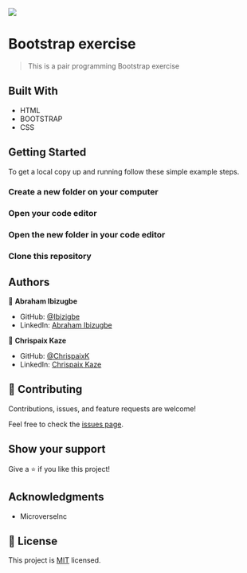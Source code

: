 ![](https://img.shields.io/badge/Microverse-blueviolet)

# Bootstrap exercise

> This is a pair programming Bootstrap exercise


## Built With

- HTML
- BOOTSTRAP
- CSS


## Getting Started


To get a local copy up and running follow these simple example steps.

### Create a new folder on your computer

### Open your code editor

### Open the new folder in your code editor

### Clone this repository



## Authors

👤 **Abraham Ibizugbe**

- GitHub: [@Ibizigbe](https://github.com/Ibizugbe)
- LinkedIn: [Abraham Ibizugbe](https://www.linkedin.com/in/abraham-ibizugbe-763791115/)

👤 **Chrispaix Kaze**

- GitHub: [@ChrispaixK](https://github.com/ChrispaixK)
- LinkedIn: [Chrispaix Kaze](https://linkedin.com/in/linkedinhandle)

## 🤝 Contributing

Contributions, issues, and feature requests are welcome!

Feel free to check the [issues page](../../issues/).

## Show your support

Give a ⭐️ if you like this project!

## Acknowledgments

- MicroverseInc

## 📝 License

This project is [MIT](./MIT.md) licensed.
